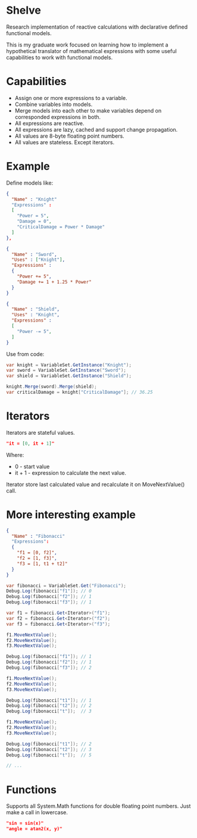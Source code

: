 # Shelve
Research implementation of reactive calculations with declarative defined functional models.

This is my graduate work focused on learning how to implement a hypothetical translator of mathematical expressions with some useful capabilities to work with functional models.

# Capabilities

- Assign one or more expressions to a variable.
- Combine variables into models.
- Merge models into each other to make variables depend on corresponded expressions in both.
- All expressions are reactive.
- All expressions are lazy, cached and support change propagation.
- All values are 8-byte floating point numbers.
- All values are stateless. Except iterators.

# Example

Define models like:

```json
{
  "Name" : "Knight"
  "Expressions" :
  [
    "Power = 5",
    "Damage = 0",
    "CriticalDamage = Power * Damage"
  ]
},

{
  "Name" : "Sword",
  "Uses" : ["Knight"],
  "Expressions" :
  {
    "Power += 5",
    "Damage += 1 + 1.25 * Power"
  }
}

{
  "Name" : "Shield",
  "Uses" : "Knight",
  "Expressions" :
  [
    "Power -= 5",
  ]
}
```
Use from code:

```csharp
var knight = VariableSet.GetInstance("Knight");
var sword = VariableSet.GetInstance("Sword");
var shield = VariableSet.GetInstance("Shield");

knight.Merge(sword).Merge(shield);
var criticalDamage = knight["CriticalDamage"]; // 36.25
```

# Iterators

Iterators are stateful values.
```json
"it = [0, it + 1]"
```
Where:
- 0 - start value
- it + 1 - expression to calculate the next value.

Iterator store last calculated value and recalculate it on MoveNextValue() call.

# More interesting example

```json
{
  "Name" : "Fibonacci"
  "Expressions":
  {
    "f1 = [0, f2]",
    "f2 = [1, f3]",
    "f3 = [1, t1 + t2]"
  }
}
```

```csharp
var fibonacci = VariableSet.Get("Fibonacci");
Debug.Log(fibonacci["f1"]); // 0
Debug.Log(fibonacci["f2"]); // 1
Debug.Log(fibonacci["f3"]); // 1

var f1 = fibonacci.Get<Iterator>("f1");
var f2 = fibonacci.Get<Iterator>("f2");
var f3 = fibonacci.Get<Iterator>("f3");

f1.MoveNextValue();
f2.MoveNextValue();
f3.MoveNextValue();

Debug.Log(fibonacci["f1"]); // 1
Debug.Log(fibonacci["f2"]); // 1
Debug.Log(fibonacci["f3"]); // 2

f1.MoveNextValue();
f2.MoveNextValue();
f3.MoveNextValue();

Debug.Log(fibonacci["t1"]); // 1
Debug.Log(fibonacci["t2"]); // 2
Debug.Log(fibonacci["t"]);  // 3

f1.MoveNextValue();
f2.MoveNextValue();
f3.MoveNextValue();

Debug.Log(fibonacci["t1"]); // 2
Debug.Log(fibonacci["t2"]); // 3
Debug.Log(fibonacci["t"]);  // 5

// ...
```

# Functions
Supports all System.Math functions for double floating point numbers. Just make a call in lowercase.
```json
"sin = sin(x)"
"angle = atan2(x, y)"
```
